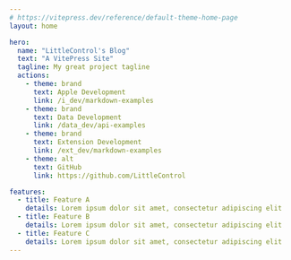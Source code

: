 ```yaml
---
# https://vitepress.dev/reference/default-theme-home-page
layout: home

hero:
  name: "LittleControl's Blog"
  text: "A VitePress Site"
  tagline: My great project tagline
  actions:
    - theme: brand
      text: Apple Development
      link: /i_dev/markdown-examples
    - theme: brand
      text: Data Development
      link: /data_dev/api-examples
    - theme: brand
      text: Extension Development
      link: /ext_dev/markdown-examples
    - theme: alt
      text: GitHub
      link: https://github.com/LittleControl

features:
  - title: Feature A
    details: Lorem ipsum dolor sit amet, consectetur adipiscing elit
  - title: Feature B
    details: Lorem ipsum dolor sit amet, consectetur adipiscing elit
  - title: Feature C
    details: Lorem ipsum dolor sit amet, consectetur adipiscing elit
---
```

